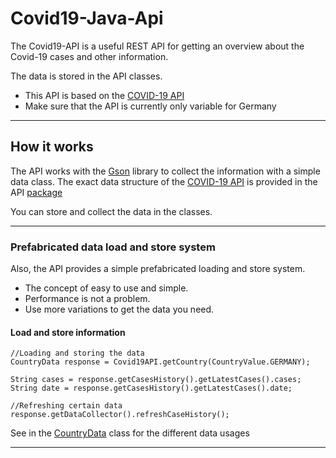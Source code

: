 # Covid19-Java-Api

The Covid19-API is a useful REST API for getting an overview about the Covid-19 cases and other information.

The data is stored in the API classes.

- This API is based on the [COVID-19 API](https://corona-zahlen.org)
- Make sure that the API is currently only variable for Germany

---

## How it works

The API works with the [Gson](https://github.com/google/gson) library to collect the information with a simple data
class. The exact data structure of the [COVID-19 API](https://corona-zahlen.org) is provided in the API [package](https://github.com/ZeusSeinGrossopa/Covid19-Java-API/tree/master/src/main/java/de/zeus/covid19/api)


You can store and collect the data in the classes.

---

### Prefabricated data load and store system 

Also, the API provides a simple prefabricated loading and store system. 
- The concept of easy to use and simple. 
- Performance is not a problem.
- Use more variations to get the data you need.

#### Load and store information

```
//Loading and storing the data 
CountryData response = Covid19API.getCountry(CountryValue.GERMANY);

String cases = response.getCasesHistory().getLatestCases().cases; 
String date = response.getCasesHistory().getLatestCases().date;

//Refreshing certain data
response.getDataCollector().refreshCaseHistory();
```

See in
the [CountryData](https://github.com/ZeusSeinGrossopa/Covid19-Java-API/blob/master/src/main/java/de/zeus/covid19/loading/CountryData.java)
class for the different data usages

---